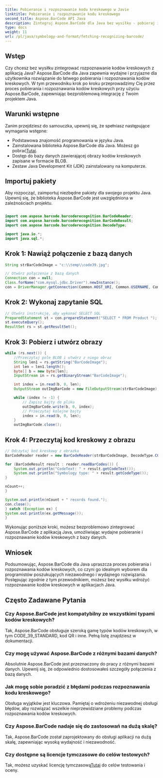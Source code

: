```yaml
---
title: Pobieranie i rozpoznawanie kodu kreskowego w Javie
linktitle: Pobieranie i rozpoznawanie kodu kreskowego
second_title: Aspose.BarCode API Java
description: Zintegruj Aspose.BarCode dla Java bez wysiłku - pobieraj i rozpoznawaj kody kreskowe z bazy danych. Pobierz teraz, aby zapewnić bezproblemową integrację kodów kreskowych.
type: docs
weight: 11
url: /pl/java/symbology-and-format/fetching-recognizing-barcode/
---
```


## Wstęp

Czy chcesz bez wysiłku zintegrować rozpoznawanie kodów kreskowych z aplikacją Java? Aspose.BarCode dla Java zapewnia wydajne i przyjazne dla użytkownika rozwiązanie do łatwego pobierania i rozpoznawania kodów kreskowych. W tym przewodniku krok po kroku przeprowadzimy Cię przez proces pobierania i rozpoznawania kodów kreskowych przy użyciu Aspose.BarCode, zapewniając bezproblemową integrację z Twoim projektem Java.

## Warunki wstępne

Zanim przejdziesz do samouczka, upewnij się, że spełniasz następujące wymagania wstępne:

- Podstawowa znajomość programowania w języku Java.
-  Zainstalowana biblioteka Aspose.BarCode dla Java. Możesz go pobrać[Tutaj](https://releases.aspose.com/barcode/java/).
- Dostęp do bazy danych zawierającej obrazy kodów kreskowych zapisane w formacie BLOB.
- Zestaw Java Development Kit (JDK) zainstalowany na komputerze.

## Importuj pakiety

Aby rozpocząć, zaimportuj niezbędne pakiety dla swojego projektu Java. Upewnij się, że biblioteka Aspose.BarCode jest uwzględniona w zależnościach projektu.

```java

import com.aspose.barcode.barcoderecognition.BarCodeReader;
import com.aspose.barcode.barcoderecognition.BarCodeResult;
import com.aspose.barcode.barcoderecognition.DecodeType;

import java.io.*;
import java.sql.*;
```

## Krok 1: Nawiąż połączenie z bazą danych

```java
String strBarCodeImage = "c:\\temp\\code39.jpg";

// Otwórz połączenie z bazą danych
Connection con = null;
Class.forName("com.mysql.jdbc.Driver").newInstance();
con = DriverManager.getConnection(Common.HOST_URI, Common.USERNAME, Common.PASSWORD);
```

## Krok 2: Wykonaj zapytanie SQL

```java
// Utwórz instrukcję, aby wykonać SELECT SQL
PreparedStatement st = con.prepareStatement("SELECT * FROM Product ");
st.executeQuery();
ResultSet rs = st.getResultSet();
```

## Krok 3: Pobierz i utwórz obrazy

```java
while (rs.next()) {
    //Przeczytaj pole BLOB i utwórz z niego obraz
    String len1 = rs.getString("BarCodeImage");
    int len = len1.length();
    byte[] b = new byte[len];
    InputStream in = rs.getBinaryStream("BarCodeImage");

    int index = in.read(b, 0, len);
    OutputStream outImgBarCode = new FileOutputStream(strBarCodeImage);

    while (index != -1) {
        // Zapisz bajty do pliku
        outImgBarCode.write(b, 0, index);
        // Przeczytaj kolejne bajty
        index = in.read(b, 0, len);
    }
    outImgBarCode.close();
```

## Krok 4: Przeczytaj kod kreskowy z obrazu

```java
// Odczytaj kod kreskowy z obrazka
BarCodeReader reader = new BarCodeReader(strBarCodeImage, DecodeType.CODE_39_STANDARD);

for (BarCodeResult result : reader.readBarCodes()) {
    System.out.println("CodeText: " + result.getCodeText());
    System.out.println("Symbology type: " + result.getCodeType());
}

nCount++;
}

System.out.println(nCount + " records found.");
con.close();
} catch (Exception ex) {
System.out.println(ex.getMessage());
}
```

Wykonując poniższe kroki, możesz bezproblemowo zintegrować Aspose.BarCode z aplikacją Java, umożliwiając wydajne pobieranie i rozpoznawanie kodów kreskowych z bazy danych.

## Wniosek

Podsumowując, Aspose.BarCode dla Java upraszcza proces pobierania i rozpoznawania kodów kreskowych, co czyni go idealnym wyborem dla programistów poszukujących niezawodnego i wydajnego rozwiązania. Postępując zgodnie z tym przewodnikiem, możesz bez wysiłku wdrożyć rozpoznawanie kodów kreskowych w aplikacjach Java.

## Często Zadawane Pytania

### Czy Aspose.BarCode jest kompatybilny ze wszystkimi typami kodów kreskowych?
Tak, Aspose.BarCode obsługuje szeroką gamę typów kodów kreskowych, w tym CODE_39_STANDARD, kod QR i inne. Pełną listę znajdziesz w dokumentacji.

### Czy mogę używać Aspose.BarCode z różnymi bazami danych?
Absolutnie Aspose.BarCode jest przeznaczony do pracy z różnymi bazami danych. Upewnij się, że odpowiednio dostosowałeś szczegóły połączenia z bazą danych.

### Jak mogę sobie poradzić z błędami podczas rozpoznawania kodu kreskowego?
Obsługa wyjątków jest kluczowa. Pamiętaj o wdrożeniu niezawodnej obsługi błędów, aby rozwiązać wszelkie nieprzewidziane problemy podczas rozpoznawania kodów kreskowych.

### Czy Aspose.BarCode nadaje się do zastosowań na dużą skalę?
Tak, Aspose.BarCode został zaprojektowany do obsługi aplikacji na dużą skalę, zapewniając wysoką wydajność i niezawodność.

### Czy dostępne są licencje tymczasowe do celów testowych?
 Tak, możesz uzyskać licencję tymczasową[Tutaj](https://purchase.aspose.com/temporary-license/) do celów testowania i oceny.
